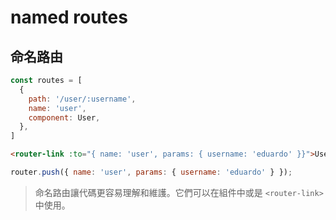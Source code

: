 # named routes

## 命名路由

```javascript
const routes = [
  {
    path: '/user/:username',
    name: 'user',
    component: User,
  },
]
```

```html
<router-link :to="{ name: 'user', params: { username: 'eduardo' }}">User</router-link>
```

```javascript
router.push({ name: 'user', params: { username: 'eduardo' } });
```

> 命名路由讓代碼更容易理解和維護。它們可以在組件中或是 `<router-link>` 中使用。